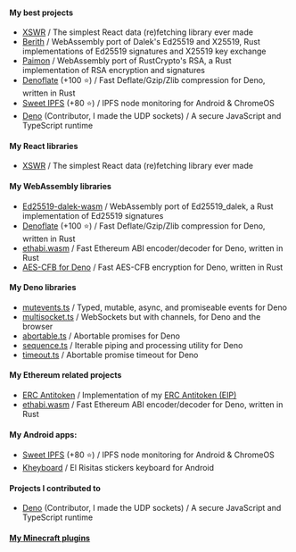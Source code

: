 #### My best projects
- [XSWR](https://github.com/hazae41/xswr) / The simplest React data (re)fetching library ever made
- [Berith](https://github.com/hazae41/berith) / WebAssembly port of Dalek's Ed25519 and X25519, Rust implementations of Ed25519 signatures and X25519 key exchange
- [Paimon](https://github.com/hazae41/paimon) / WebAssembly port of RustCrypto's RSA, a Rust implementation of RSA encryption and signatures
- [Denoflate](https://github.com/hazae41/denoflate) (+100 ⭐) / Fast Deflate/Gzip/Zlib compression for Deno, written in Rust
- [Sweet IPFS](https://github.com/hazae41/sweet-ipfs) (+80 ⭐) / IPFS node monitoring for Android & ChromeOS
- [Deno](https://github.com/denoland/deno) (Contributor, I made the UDP sockets) / A secure JavaScript and TypeScript runtime

#### My React libraries
- [XSWR](https://github.com/hazae41/xswr) / The simplest React data (re)fetching library ever made

#### My WebAssembly libraries
- [Ed25519-dalek-wasm](https://github.com/hazae41/ed25519-dalek-wasm) / WebAssembly port of Ed25519_dalek, a Rust implementation of Ed25519 signatures 
- [Denoflate](https://github.com/hazae41/denoflate) (+100 ⭐) / Fast Deflate/Gzip/Zlib compression for Deno, written in Rust
- [ethabi.wasm](https://github.com/hazae41/ethabi.wasm) / Fast Ethereum ABI encoder/decoder for Deno, written in Rust
- [AES-CFB for Deno](https://github.com/hazae41/deno-aes-cfb) / Fast AES-CFB encryption for Deno, written in Rust

#### My Deno libraries
- [mutevents.ts](https://github.com/hazae41/mutevents.ts) / Typed, mutable, async, and promiseable events for Deno
- [multisocket.ts](https://github.com/hazae41/multisocket.ts) / WebSockets but with channels, for Deno and the browser
- [abortable.ts](https://github.com/hazae41/abortable.ts) / Abortable promises for Deno
- [sequence.ts](https://github.com/hazae41/sequence.ts) / Iterable piping and processing utility for Deno
- [timeout.ts](https://github.com/hazae41/timeout.ts) / Abortable promise timeout for Deno

#### My Ethereum related projects
- [ERC Antitoken](https://github.com/hazae41/ERC-Antitoken) / Implementation of my [ERC Antitoken (EIP)](https://github.com/ethereum/EIPs/issues/3477)
- [ethabi.wasm](https://github.com/hazae41/ethabi.wasm) / Fast Ethereum ABI encoder/decoder for Deno, written in Rust

#### My Android apps: 
- [Sweet IPFS](https://github.com/hazae41/sweet-ipfs) (+80 ⭐) / IPFS node monitoring for Android & ChromeOS
- [Kheyboard](https://github.com/hazae41/kheyboard) / El Risitas stickers keyboard for Android

#### Projects I contributed to
- [Deno](https://github.com/denoland/deno) (Contributor, I made the UDP sockets) / A secure JavaScript and TypeScript runtime

#### [My Minecraft plugins](https://github.com/hazae41?tab=repositories&q=mc-) 

